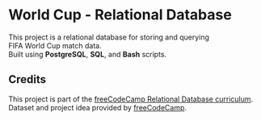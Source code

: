 # World Cup - Relational Database

This project is a relational database for storing and querying  
FIFA World Cup match data.  
Built using **PostgreSQL**, **SQL**, and **Bash** scripts.

## Credits

This project is part of the [freeCodeCamp Relational Database curriculum](https://www.freecodecamp.org/learn/relational-database/).  
Dataset and project idea provided by [freeCodeCamp](https://www.freecodecamp.org/).
